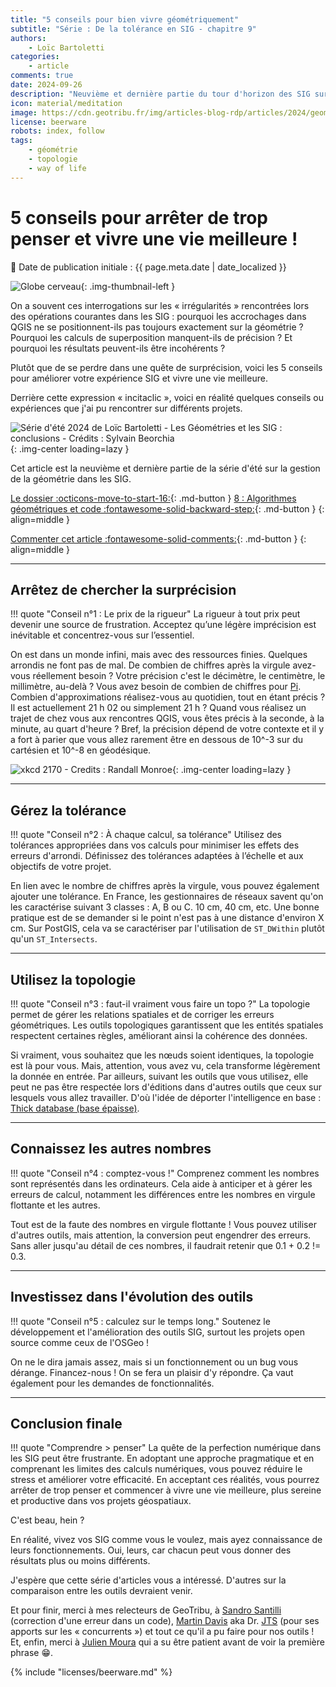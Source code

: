 ```yaml
---
title: "5 conseils pour bien vivre géométriquement"
subtitle: "Série : De la tolérance en SIG - chapitre 9"
authors:
    - Loïc Bartoletti
categories:
    - article
comments: true
date: 2024-09-26
description: "Neuvième et dernière partie du tour d'horizon des SIG sur les dessous des calculs géométriques : 5 conseils pour vivre votre meilleure vie géométrique."
icon: material/meditation
image: https://cdn.geotribu.fr/img/articles-blog-rdp/articles/2024/geometrie_tolerance_sig/splash_serie_geometrie_09_conclusion.png
license: beerware
robots: index, follow
tags:
    - géométrie
    - topologie
    - way of life
---
```


# 5 conseils pour arrêter de trop penser et vivre une vie meilleure !

:calendar: Date de publication initiale : {{ page.meta.date | date_localized }}

![Globe cerveau](https://cdn.geotribu.fr/img/internal/icons-rdp-news/mentale.png){: .img-thumbnail-left }

On a souvent ces interrogations sur les « irrégularités » rencontrées lors des opérations courantes dans les SIG : pourquoi les accrochages dans QGIS ne se positionnent-ils pas toujours exactement sur la géométrie ? Pourquoi les calculs de superposition manquent-ils de précision ? Et pourquoi les résultats peuvent-ils être incohérents ?

Plutôt que de se perdre dans une quête de surprécision, voici les 5 conseils pour améliorer votre expérience SIG et vivre une vie meilleure.

Derrière cette expression « incitaclic », voici en réalité quelques conseils ou expériences que j'ai pu rencontrer sur différents projets.

![Série d'été 2024 de Loïc Bartoletti - Les Géométries et les SIG : conclusions - Crédits : Sylvain Beorchia](https://cdn.geotribu.fr/img/articles-blog-rdp/articles/2024/geometrie_tolerance_sig/splash_serie_geometrie_09_conclusion.png){: .img-center loading=lazy }

Cet article est la neuvième et dernière partie de la série d'été sur la gestion de la géométrie dans les SIG.

[Le dossier :octicons-move-to-start-16:](./2024-07-16_de-la-tolerance-en-sig-geometrie-00-annonce.md "De la tolérance en SIG : le dossier"){: .md-button }
[8 : Algorithmes géométriques et code :fontawesome-solid-backward-step:](./2024-09-05_de-la-tolerance-en-sig-geometrie-08-algorithmes-code.md "Algorithmes géométriques et code : comment cela fonctionne-t-il ?"){: .md-button }
{: align=middle }

[Commenter cet article :fontawesome-solid-comments:](#__comments "Aller aux commentaires"){: .md-button }
{: align=middle }

----

## Arrêtez de chercher la surprécision

!!! quote "Conseil n°1 : Le prix de la rigueur"
    La rigueur à tout prix peut devenir une source de frustration. Acceptez qu’une légère imprécision est inévitable et concentrez-vous sur l’essentiel.

On est dans un monde infini, mais avec des ressources finies. Quelques arrondis ne font pas de mal. De combien de chiffres après la virgule avez-vous réellement besoin ? Votre précision c'est le décimètre, le centimètre, le millimètre, au-delà  ? Vous avez besoin de combien de chiffres pour [Pi](https://www.jpl.nasa.gov/edu/news/2016/3/16/how-many-decimals-of-pi-do-we-really-need/). Combien d'approximations réalisez-vous au quotidien, tout en étant précis ? Il est actuellement 21 h 02 ou simplement 21 h ? Quand vous réalisez un trajet de chez vous aux rencontres QGIS, vous êtes précis à la seconde, à la minute, au quart d'heure ? Bref, la précision dépend de votre contexte et il y a fort à parier que vous allez rarement être en dessous de 10^-3 sur du cartésien et 10^-8 en géodésique.

![xkcd 2170 - Credits : Randall Monroe](https://cdn.geotribu.fr/img/articles-blog-rdp/articles/2024/geometrie_tolerance_sig/xkcd_coordinate_precision.webp){: .img-center loading=lazy }

----

## Gérez la tolérance

!!! quote "Conseil n°2 : À chaque calcul, sa tolérance"
    Utilisez des tolérances appropriées dans vos calculs pour minimiser les effets des erreurs d'arrondi. Définissez des tolérances adaptées à l’échelle et aux objectifs de votre projet.

En lien avec le nombre de chiffres après la virgule, vous pouvez également ajouter une tolérance. En France, les gestionnaires de réseaux savent qu'on les caractérise suivant 3 classes : A, B ou C. 10 cm, 40 cm, etc. Une bonne pratique est de se demander si le point n'est pas à une distance d'environ X cm. Sur PostGIS, cela va se caractériser par l'utilisation de `ST_DWithin` plutôt qu'un `ST_Intersects`.

----

## Utilisez la topologie

!!! quote "Conseil n°3 : faut-il vraiment vous faire un topo ?"
    La topologie permet de gérer les relations spatiales et de corriger les erreurs géométriques. Les outils topologiques garantissent que les entités spatiales respectent certaines règles, améliorant ainsi la cohérence des données.

Si vraiment, vous souhaitez que les nœuds soient identiques, la topologie est là pour vous. Mais, attention, vous avez vu, cela transforme légèrement la donnée en entrée. Par ailleurs, suivant les outils que vous utilisez, elle peut ne pas être respectée lors d'éditions dans d'autres outils que ceux sur lesquels vous allez travailler. D'où l'idée de déporter l'intelligence en base : [Thick database (base épaisse)](https://img1.lemondeinformatique.fr/fichiers/telechargement/plaidoyer-de-frederic-brouard-sur-le-concept-de-bases-de-donnees-epaisses.pdf).

----

## Connaissez les autres nombres

!!! quote "Conseil n°4 : comptez-vous !"
    Comprenez comment les nombres sont représentés dans les ordinateurs. Cela aide à anticiper et à gérer les erreurs de calcul, notamment les différences entre les nombres en virgule flottante et les autres.

Tout est de la faute des nombres en virgule flottante ! Vous pouvez utiliser d'autres outils, mais attention, la conversion peut engendrer des erreurs. Sans aller jusqu'au détail de ces nombres, il faudrait retenir que 0.1 + 0.2 != 0.3.

----

## Investissez dans l'évolution des outils

!!! quote "Conseil n°5 : calculez sur le temps long."
    Soutenez le développement et l'amélioration des outils SIG, surtout les projets open source comme ceux de l'OSGeo !

On ne le dira jamais assez, mais si un fonctionnement ou un bug vous dérange. Financez-nous ! On se fera un plaisir d'y répondre. Ça vaut également pour les demandes de fonctionnalités.

----

## Conclusion finale

!!! quote "Comprendre > penser"
    La quête de la perfection numérique dans les SIG peut être frustrante. En adoptant une approche pragmatique et en comprenant les limites des calculs numériques, vous pouvez réduire le stress et améliorer votre efficacité. En acceptant ces réalités, vous pourrez arrêter de trop penser et commencer à vivre une vie meilleure, plus sereine et productive dans vos projets géospatiaux.

C'est beau, hein ?

En réalité, vivez vos SIG comme vous le voulez, mais ayez connaissance de leurs fonctionnements. Oui, leurs, car chacun peut vous donner des résultats plus ou moins différents.

J'espère que cette série d'articles vous a intéressé. D'autres sur la comparaison entre les outils devraient venir.

Et pour finir, merci à mes relecteurs de GeoTribu, à [Sandro Santilli](https://www.osgeo.org/member/sandro-santilli/) (correction d'une erreur dans un code), [Martin Davis](https://wiki.osgeo.org/wiki/User:Mdavis) aka Dr. [JTS](https://www.osgeo.org/projects/jts/) (pour ses apports sur les « concurrents ») et tout ce qu'il a pu faire pour nos outils ! Et, enfin, merci à [Julien Moura](../../team/julien-moura.md "Julien Moura") qui a su être patient avant de voir la première phrase :grin:.

<!-- geotribu:authors-block -->

{% include "licenses/beerware.md" %}
